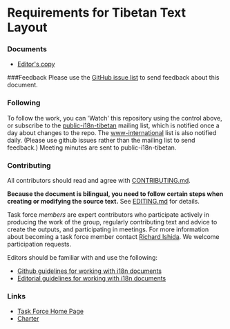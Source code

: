 # Requirements for Tibetan Text Layout 

### Documents
- [Editor's copy](https://w3c.github.io/tlreq/)

###Feedback
Please use the [GitHub issue list](https://github.com/w3c/tlreq/issues) to send feedback about this document.

### Following
To follow the work, you can 'Watch' this repository using the control above, or subscribe to the [public-i18n-tibetan](https://lists.w3.org/Archives/Public/public-i18n-tibetan/) mailing list, which is notified once a day about changes to the repo. The [www-international](https://lists.w3.org/Archives/Public/www-international/) list is also notified daily. (Please use github issues rather than the mailing list to send feedback.) Meeting minutes are sent to public-i18n-tibetan.

### Contributing

All contributors should read and agree with [CONTRIBUTING.md](https://github.com/w3c/tlreq/blob/gh-pages/CONTRIBUTING.md).

**Because the document is bilingual, you need to follow certain steps when creating or modifying the source text.** See [EDITING.md](https://github.com/w3c/tlreq/blob/gh-pages/EDITING.md) for details.

Task force _members_ are expert contributors who participate actively in producing the work of the group, regularly contributing text and advice to create the outputs, and participating in meetings. For more information about becoming a task force member contact [Richard Ishida](mailto:ishida@w3.org). We welcome participation requests.

Editors should be familiar with and use the following:

- [Github guidelines for working with i18n documents](http://w3c.github.io/i18n-activity/guidelines/github)
- [Editorial guidelines for working with i18n documents](http://w3c.github.io/i18n-activity/guidelines/editing)

### Links
- [Task Force Home Page](https://w3c.github.io/i18n-activity/tlreq/)
- [Charter](https://www.w3.org/International/groups/tibetan-layout/charter.html)
